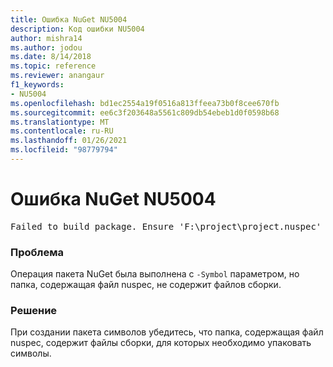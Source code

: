 ```yaml
---
title: Ошибка NuGet NU5004
description: Код ошибки NU5004
author: mishra14
ms.author: jodou
ms.date: 8/14/2018
ms.topic: reference
ms.reviewer: anangaur
f1_keywords:
- NU5004
ms.openlocfilehash: bd1ec2554a19f0516a813ffeea73b0f8cee670fb
ms.sourcegitcommit: ee6c3f203648a5561c809db54ebeb1d0f0598b68
ms.translationtype: MT
ms.contentlocale: ru-RU
ms.lasthandoff: 01/26/2021
ms.locfileid: "98779794"
---
```

# <a name="nuget-error-nu5004"></a>Ошибка NuGet NU5004
<pre>Failed to build package. Ensure 'F:\project\project.nuspec' includes assembly files. For help on building symbols package, visit http://docs.nuget.org/.</pre>

### <a name="issue"></a>Проблема

Операция пакета NuGet была выполнена с `-Symbol` параметром, но папка, содержащая файл nuspec, не содержит файлов сборки. 


### <a name="solution"></a>Решение

При создании пакета символов убедитесь, что папка, содержащая файл nuspec, содержит файлы сборки, для которых необходимо упаковать символы.

